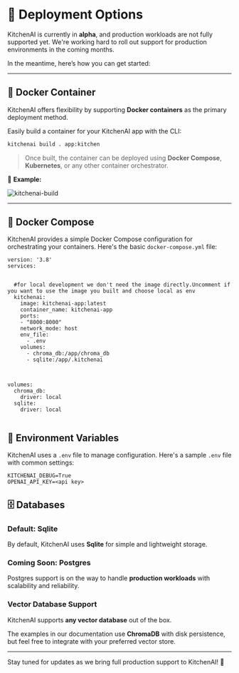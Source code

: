 # 🚀 Deployment Options  

KitchenAI is currently in **alpha**, and production workloads are not fully supported yet. We're working hard to roll out support for production environments in the coming months.  

In the meantime, here’s how you can get started:  

---

## 🐳 **Docker Container**  

KitchenAI offers flexibility by supporting **Docker containers** as the primary deployment method.  

Easily build a container for your KitchenAI app with the CLI:  

```bash
kitchenai build . app:kitchen
```  

> Once built, the container can be deployed using **Docker Compose**, **Kubernetes**, or any other container orchestrator.  

📸 **Example:**  

![kitchenai-build](../_static/images/kitchenai-build.gif)  

---

## 🐋 **Docker Compose**

KitchenAI provides a simple Docker Compose configuration for orchestrating your containers. Here's the basic `docker-compose.yml` file:


```
version: '3.8'
services:


  #for local development we don't need the image directly.Uncomment if you want to use the image you built and choose local as env
  kitchenai:
    image: kitchenai-app:latest
    container_name: kitchenai-app
    ports:
    - "8000:8000"
    network_mode: host
    env_file:
      - .env
    volumes:
      - chroma_db:/app/chroma_db
      - sqlite:/app/.kitchenai



volumes:
  chroma_db:
    driver: local
  sqlite:
    driver: local


```


## 📝 **Environment Variables**

KitchenAI uses a `.env` file to manage configuration. Here's a sample `.env` file with common settings:
```
KITCHENAI_DEBUG=True
OPENAI_API_KEY=<api key>
```


## 🗄️ **Databases**  

### **Default: Sqlite**  
By default, KitchenAI uses **Sqlite** for simple and lightweight storage.  

### **Coming Soon: Postgres**  
Postgres support is on the way to handle **production workloads** with scalability and reliability.  

### **Vector Database Support**  
KitchenAI supports **any vector database** out of the box.  

The examples in our documentation use **ChromaDB** with disk persistence, but feel free to integrate with your preferred vector store.  

---

Stay tuned for updates as we bring full production support to KitchenAI! 🔧